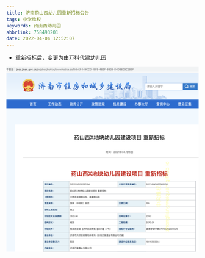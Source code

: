 ```yaml
---
title: 济南药山西幼儿园重新招标公告
tags: 小学维权
keywords: 药山西幼儿园
abbrlink: 758493201
date: 2022-04-04 12:52:07
---
```


- 重新招标后，变更为由万科代建幼儿园

![重新招标后，由原中梁代建小学变更为由万科代建小学](./济南药山西幼儿园重新招标公告/小学地块重新招标为万科代建.png)